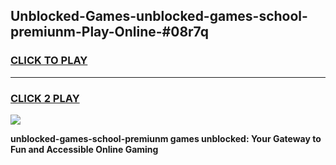 
## Unblocked-Games-unblocked-games-school-premiunm-Play-Online-#08r7q
<h3>
<a href="https://premium.freeplayer.one?title=unblocked-games-school-premiunm&ref=27F">CLICK TO PLAY</a></h3>
<hr>

<h3>
<a href="https://premium.freeplayer.one?title=unblocked-games-school-premiunm&ref=27F">CLICK 2 PLAY</a>
  
</h3>

<a href="https://premium.freeplayer.one?title=unblocked-games-school-premiunm&ref=27F"><img src="https://clearcache.store/games.png"></a>


**unblocked-games-school-premiunm games unblocked: Your Gateway to Fun and Accessible Online Gaming**
